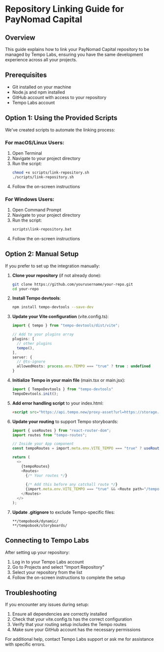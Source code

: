 # Repository Linking Guide for PayNomad Capital

## Overview

This guide explains how to link your PayNomad Capital repository to be managed by Tempo Labs, ensuring you have the same development experience across all your projects.

## Prerequisites

- Git installed on your machine
- Node.js and npm installed
- GitHub account with access to your repository
- Tempo Labs account

## Option 1: Using the Provided Scripts

We've created scripts to automate the linking process:

### For macOS/Linux Users:

1. Open Terminal
2. Navigate to your project directory
3. Run the script:
   ```bash
   chmod +x scripts/link-repository.sh
   ./scripts/link-repository.sh
   ```
4. Follow the on-screen instructions

### For Windows Users:

1. Open Command Prompt
2. Navigate to your project directory
3. Run the script:
   ```cmd
   scripts\link-repository.bat
   ```
4. Follow the on-screen instructions

## Option 2: Manual Setup

If you prefer to set up the integration manually:

1. **Clone your repository** (if not already done):
   ```bash
   git clone https://github.com/yourusername/your-repo.git
   cd your-repo
   ```

2. **Install Tempo devtools**:
   ```bash
   npm install tempo-devtools --save-dev
   ```

3. **Update your Vite configuration** (vite.config.ts):
   ```typescript
   import { tempo } from "tempo-devtools/dist/vite";
   
   // Add to your plugins array
   plugins: [
     // other plugins
     tempo(),
   ],
   server: {
     // @ts-ignore
     allowedHosts: process.env.TEMPO === "true" ? true : undefined
   }
   ```

4. **Initialize Tempo in your main file** (main.tsx or main.jsx):
   ```typescript
   import { TempoDevtools } from "tempo-devtools"
   TempoDevtools.init();
   ```

5. **Add error handling script** to your index.html:
   ```html
   <script src="https://api.tempo.new/proxy-asset?url=https://storage.googleapis.com/tempo-public-assets/error-handling.js"></script>
   ```

6. **Update your routing** to support Tempo storyboards:
   ```typescript
   import { useRoutes } from "react-router-dom";
   import routes from "tempo-routes";
   
   // Inside your App component
   const tempoRoutes = import.meta.env.VITE_TEMPO === "true" ? useRoutes(routes) : null;
   
   return (
     <>
       {tempoRoutes}
       <Routes>
         {/* Your routes */}
         
         {/* Add this before any catchall route */}
         {import.meta.env.VITE_TEMPO === "true" && <Route path="/tempobook/*" />}
       </Routes>
     </>
   );
   ```

7. **Update .gitignore** to exclude Tempo-specific files:
   ```
   **/tempobook/dynamic/
   **/tempobook/storyboards/
   ```

## Connecting to Tempo Labs

After setting up your repository:

1. Log in to your Tempo Labs account
2. Go to Projects and select "Import Repository"
3. Select your repository from the list
4. Follow the on-screen instructions to complete the setup

## Troubleshooting

If you encounter any issues during setup:

1. Ensure all dependencies are correctly installed
2. Check that your vite.config.ts has the correct configuration
3. Verify that your routing setup includes the Tempo routes
4. Make sure your GitHub account has the necessary permissions

For additional help, contact Tempo Labs support or ask me for assistance with specific errors.
